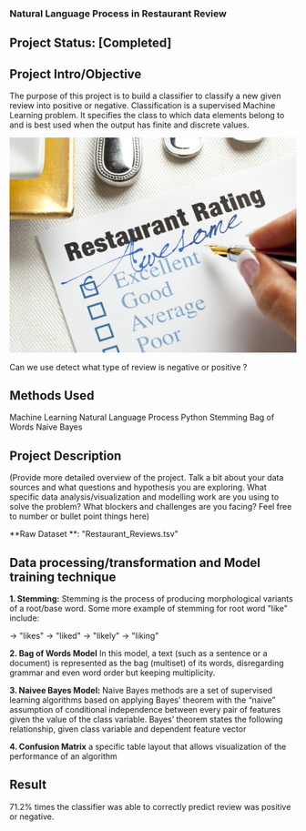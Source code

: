 
### Natural Language Process in Restaurant Review


## Project Status: [Completed]

## Project Intro/Objective
The purpose of this project is to build a classifier to classify a new given review into positive or negative. Classification is a supervised Machine Learning problem. It specifies the class to which data elements belong to and is best used when the output has finite and discrete values.

![](restaurant-review.jpg)

Can we use detect what type of review is negative or positive ?

## Methods Used
Machine Learning
Natural Language Process
Python
Stemming
Bag of Words
Naive Bayes

## Project Description

(Provide more detailed overview of the project. Talk a bit about your data sources and what questions and hypothesis you are exploring. What specific data analysis/visualization and modelling work are you using to solve the problem? What blockers and challenges are you facing? Feel free to number or bullet point things here)

**Raw Dataset **: "Restaurant_Reviews.tsv"

## Data processing/transformation and  Model training technique
**1. Stemming:**
Stemming is the process of producing morphological variants of a root/base word.
Some more example of stemming for root word "like" include:

-> "likes"
-> "liked"
-> "likely"
-> "liking"

**2. Bag of Words Model**
In this model, a text (such as a sentence or a document) is represented as the bag (multiset) of its words, disregarding grammar and even word order but keeping multiplicity.

**3. Naivee Bayes Model:**
Naive Bayes methods are a set of supervised learning algorithms based on applying Bayes’ theorem with the “naive” assumption of conditional independence between every pair of features given the value of the class variable. Bayes’ theorem states the following relationship, given class variable  and dependent feature vector

**4. Confusion Matrix**
a specific table layout that allows visualization of the performance of an algorithm

## Result
71.2% times the classifier was able to correctly predict review was positive or negative.





